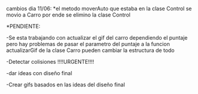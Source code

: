 cambios dia 11/06:
*el metodo moverAuto que estaba en la clase Control se movio a Carro por ende se elimino la clase Control

*PENDIENTE: 

-Se esta trabajando con actualizar el gif del carro dependiendo el puntaje 
pero hay problemas de pasar el parametro del puntaje a la funcion actualizarGif de la clase Carro pueden cambiar la estructura de todo

-Detectar colisiones !!!!URGENTE!!!!

-dar ideas con diseño final

-Crear gifs basados en las ideas del diseño final


